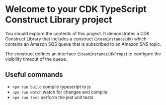# Welcome to your CDK TypeScript Construct Library project

You should explore the contents of this project. It demonstrates a CDK Construct Library that includes a construct (`SteamInstanceCdk`)
which contains an Amazon SQS queue that is subscribed to an Amazon SNS topic.

The construct defines an interface (`SteamInstanceCdkProps`) to configure the visibility timeout of the queue.

## Useful commands

* `npm run build`   compile typescript to js
* `npm run watch`   watch for changes and compile
* `npm run test`    perform the jest unit tests
